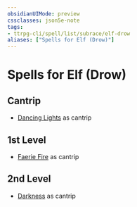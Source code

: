 ```yaml
---
obsidianUIMode: preview
cssclasses: json5e-note
tags:
- ttrpg-cli/spell/list/subrace/elf-drow
aliases: ["Spells for Elf (Drow)"]
---
```

# Spells for Elf (Drow)

## Cantrip

- [Dancing Lights](dancing-lights "PHB") as cantrip

## 1st Level

- [Faerie Fire](faerie-fire "PHB") as cantrip

## 2nd Level

- [Darkness](darkness "PHB") as cantrip
